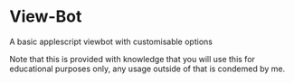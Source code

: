 # View-Bot
A basic applescript viewbot with customisable options

Note that this is provided with knowledge that you will use this for educational purposes only, any usage outside of that is condemed by me.
